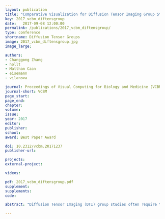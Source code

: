 ```yaml
---
layout: publication
title: "Comparative Visualization for Diffusion Tensor Imaging Group Study at Multiple Levels of Detail"
key: 2017_vcbm_diftensgroup
date:   2017-09-08 12:00:00
permalink: /publications/2017_vcbm_diftensgroup/
type: conference
shortname: Diffusion Tensor Groups
image: 2017_vcbm_diftensgroup.jpg
image_large:

authors:
- Changgong Zhang
- hollt
- Matthan Caan
- eisemann
- vilanova

journal: Proceedings of Visual Computing for Biology and Medicine (VCBM)
journal-short: VCBM
page_start:
page_end:
chapter:
volume:
issue:
year: 2017
editor:
publisher:
school:
award: Best Paper Award

doi: 10.2312/vcbm.20171237
publisher-url:

projects:
external-project:

videos:

pdf: 2017_vcbm_diftensgroup.pdf
supplement:
supplements:
code:

abstract: "Diffusion Tensor Imaging (DTI) group studies often require the comparison of two groups of 3D diffusion tensor fields. The total number of datasets involved in the study and the multivariate nature of diffusion tensors together make this a challenging process. The traditional approach is to reduce the six-dimensional diffusion tensor to some scalar quantities, which can be analyzed with univariate statistical methods, and visualized with standard techniques such as slice views. However, this provides merely part of the whole story due to information reduction. To take the full tensor information into account, only few methods are available, and they focus on the analysis of a single group, rather than the comparison of two groups. Simultaneously comparing two groups of diffusion tensor fields by simple juxtaposition or superposition is rather impractical. In this work, we extend previous work to visually compare two groups of diffusion tensor fields. To deal with the wealth of information, the comparison is carried out at multiple levels of detail. In the 3D spatial domain, we propose a details on demand glyph representation to support the visual comparison of the tensor ensemble summary information in a progressive manner. The spatial view guides analysts to select voxels of interest. Then at the detail level, the respective original tensor ensembles are compared in terms of tensor intrinsic properties, with special care taken to reduce visual clutter. We demonstrate the usefulness of our visual analysis system by comparing a control group and an HIV positive patient group."

---
```

